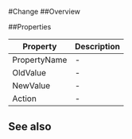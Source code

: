 #Change
##Overview



##Properties
<table class="table table-condensed table-bordered">
    <thead>
<tr>
<th>Property</th>
<th>Description</th>
</tr>
</thead>
<tbody>
<tr><td>PropertyName</td><td> - </td></tr>
<tr><td>OldValue</td><td> - </td></tr>
<tr><td>NewValue</td><td> - </td></tr>
<tr><td>Action</td><td> - </td></tr>
</tbody></table>



## See also

